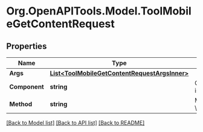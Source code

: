 # Org.OpenAPITools.Model.ToolMobileGetContentRequest

## Properties

Name | Type | Description | Notes
------------ | ------------- | ------------- | -------------
**Args** | [**List&lt;ToolMobileGetContentRequestArgsInner&gt;**](ToolMobileGetContentRequestArgsInner.md) |  | [optional] 
**Component** | **string** | Component where the class is e.g. mod_assign. | [default to "null"]
**Method** | **string** | Method to execute in class \\$component\\output\\mobile. | [default to "null"]

[[Back to Model list]](../README.md#documentation-for-models) [[Back to API list]](../README.md#documentation-for-api-endpoints) [[Back to README]](../README.md)

